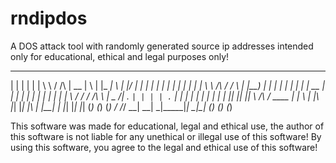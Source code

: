 # rndipdos
A DOS attack tool with randomly generated source ip addresses intended only for educational, ethical and legal purposes only!

  _   _   _  __          __     _____  _   _ _____ _   _  _____   _   _   _ 
 | | | | | | \ \        / /\   |  __ \| \ | |_   _| \ | |/ ____| | | | | | |
 | | | | | |  \ \  /\  / /  \  | |__) |  \| | | | |  \| | |  __  | | | | | |
 | | | | | |   \ \/  \/ / /\ \ |  _  /| . ` | | | | . ` | | |_ | | | | | | |
 |_| |_| |_|    \  /\  / ____ \| | \ \| |\  |_| |_| |\  | |__| | |_| |_| |_|
 (_) (_) (_)     \/  \/_/    \_\_|  \_\_| \_|_____|_| \_|\_____| (_) (_) (_)

This software was made for educational, legal and ethical use, the author of this software is not liable for any unethical or illegal use of this software!
By using this software, you agree to the legal and ethical use of this software!
